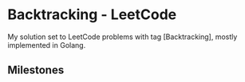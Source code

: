 # Backtracking - LeetCode

My solution set to LeetCode problems with tag [Backtracking], mostly implemented in Golang.

## Milestones

